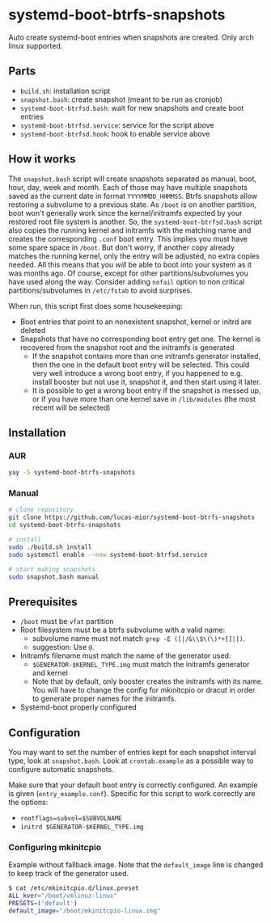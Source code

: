 # systemd-boot-btrfs-snapshots
Auto create systemd-boot entries when snapshots are created.
Only arch linux supported.

## Parts
- `build.sh`: installation script
- `snapshot.bash`: create snapshot (meant to be run as cronjob)
- `systemd-boot-btrfsd.bash`: wait for new snapshots and create boot entries
- `systemd-boot-btrfsd.service`: service for the script above
- `systemd-boot-btrfsd.hook`: hook to enable service above

## How it works
The `snapshot.bash` script will create snapshots separated as manual, boot,
hour, day, week and month. Each of those may have multiple snapshots saved as
the current date in format `YYYYMMDD_HHMMSS`.  Btrfs snapshots allow restoring a
subvolume to a previous state.  As `/boot` is on another partition, boot won't
generally work since the kernel/initramfs expected by your restored root file
system is another. So, the `systemd-boot-btrfsd.bash` script also copies the
running kernel and initramfs with the matching name and creates the
corresponding `.conf` boot entry. This implies you must have some spare space
in `/boot`. But don't worry, if another copy already matches the running kernel,
only the entry will be adjusted, no extra copies needed. All this means that you
*will* be able to boot into your system as it was months ago. Of course,
except for other partitions/subvolumes you have used along the way.
Consider adding `nofail` option to non critical partitions/subvolumes in
`/etc/fstab` to avoid surprises.

When run, this script first does some housekeeping:
- Boot entries that point to an nonexistent snapshot, kernel or initrd are
  deleted
- Snapshots that have no corresponding boot entry get one. The kernel is
  recovered from the snapshot root and the initramfs is generated
  * If the snapshot contains more than one initramfs generator installed, then
    the one in the default boot entry will be selected. This could very well
    introduce a wrong boot entry, if you happened to e.g.  install booster but
    not use it, snapshot it, and then start using it later.
  * It is possible to get a wrong boot entry if the snapshot is messed up, or if
    you have more than one kernel save in `/lib/modules` (the most recent will
    be selected)

## Installation
### AUR
```sh
yay -S systemd-boot-btrfs-snapshots
```

### Manual
```sh
# clone repository
git clone https://github.com/lucas-mior/systemd-boot-btrfs-snapshots
cd systemd-boot-btrfs-snapshots

# install
sudo ./build.sh install
sudo systemctl enable --now systemd-boot-btrfsd.service

# start making snapshots
sudo snapshot.bash manual
```

## Prerequisites
- `/boot` must be `vfat` partition
- Root filesystem must be a btrfs subvolume with a valid name:
  * subvolume name must not match `grep -E ([|/&\\$\(\)*+[]|])`.
  * suggestion: Use `@`.
- Initramfs filename must match the name of the generator used:
  * `$GENERATOR-$KERNEL_TYPE.img` must match the initramfs generator and kernel
  * Note that by default, only booster creates the initramfs with its name. You
    will have to change the config for mkinitcpio or dracut in order to generate
    proper names for the initramfs.
- Systemd-boot properly configured

## Configuration
You may want to set the number of entries kept for each snapshot interval type,
look at `snapshot.bash`. Look at `crontab.example` as a possible way to
configure automatic snapshots.

Make sure that your default boot entry is correctly configured. An example
is given (`entry_example.conf`). 
Specific for this script to work correctly are the options:
- `rootflags=subvol=$SUBVOLNAME`
- `initrd $GENERATOR-$KERNEL_TYPE.img`

### Configuring mkinitcpio
Example without fallback image. Note that the `default_image` line is changed to
keep track of the generator used.
```sh
$ cat /etc/mkinitcpio.d/linux.preset
ALL_kver="/boot/vmlinuz-linux"
PRESETS=('default')
default_image="/boot/mkinitcpio-linux.img"
```
